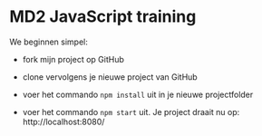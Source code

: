 # MD2 JavaScript training

We beginnen simpel:

* fork mijn project op GitHub

* clone vervolgens je nieuwe project van GitHub

* voer het commando `npm install` uit in je nieuwe projectfolder

* voer het commando `npm start` uit. Je project draait nu op: http://localhost:8080/